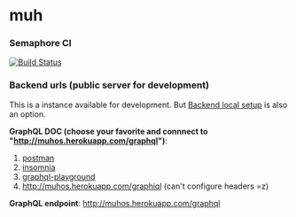 # muh


### Semaphore CI
[![Build Status](https://edimossilva.semaphoreci.com/badges/muh/branches/main.svg?style=shields)](https://edimossilva.semaphoreci.com/projects/muh)

### Backend urls (public server for development)

This is a instance available for development. But [Backend local setup](https://github.com/muhBR/muh/blob/main/backend/README.md)
 is also an option.

**GraphQL DOC (choose your favorite and connnect to "http://muhos.herokuapp.com/graphql")**: 
1. [postman](https://learning.postman.com/docs/sending-requests/supported-api-frameworks/graphql/)
1. [insomnia](https://insomnia.rest/graphql/)
1. [graphql-playground](https://github.com/graphql/graphql-playground)
1. http://muhos.herokuapp.com/graphiql (can't configure headers =z)

**GraphQL endpoint**: http://muhos.herokuapp.com/graphql
